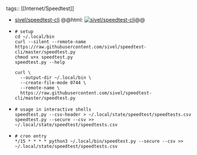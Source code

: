 tags:: [[Internet/Speedtest]]

- [sivel/speedtest-cli](https://github.com/sivel/speedtest-cli)
  @@html: <a href="https://github.com/sivel/speedtest-cli/"><img src="https://github-readme-stats-astronomer.vercel.app/api/pin/?username=sivel&repo=speedtest-cli&theme=tokyonight" alt="sivel/speedtest-cli"/></a>@@
- ```shell
  # setup
  cd ~/.local/bin
  curl --silent --remote-name https://raw.githubusercontent.com/sivel/speedtest-cli/master/speedtest.py
  chmod u+x speedtest.py
  speedtest.py --help
  
  curl \
  	--output-dir ~/.local/bin \
  	--create-file-mode 0744 \
  	--remote-name \
  	https://raw.githubusercontent.com/sivel/speedtest-cli/master/speedtest.py
  ```
- ```shell
  # usage in interactive shells
  speedtest.py --csv-header > ~/.local/state/speedtest/speedtests.csv
  speedtest.py --secure --csv >> ~/.local/state/speedtest/speedtests.csv
  ```
- ```shell
  # cron entry
  */15 * * * * python3 ~/.local/bin/speedtest.py --secure --csv >> ~/.local/state/speedtest/speedtests.csv
  ```
